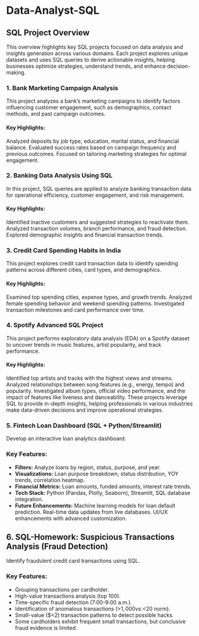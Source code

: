 # Data-Analyst-SQL


## SQL Project Overview
This overview highlights key SQL projects focused on data analysis and insights generation across various domains. Each project explores unique datasets and uses SQL queries to derive actionable insights, helping businesses optimize strategies, understand trends, and enhance decision-making.

### 1. Bank Marketing Campaign Analysis
This project analyzes a bank’s marketing campaigns to identify factors influencing customer engagement, such as demographics, contact methods, and past campaign outcomes.

#### Key Highlights:
Analyzed deposits by job type, education, marital status, and financial balance.
Evaluated success rates based on campaign frequency and previous outcomes.
Focused on tailoring marketing strategies for optimal engagement.

### 2. Banking Data Analysis Using SQL
In this project, SQL queries are applied to analyze banking transaction data for operational efficiency, customer engagement, and risk management.

#### Key Highlights:
Identified inactive customers and suggested strategies to reactivate them.
Analyzed transaction volumes, branch performance, and fraud detection.
Explored demographic insights and financial transaction trends.

### 3. Credit Card Spending Habits in India
This project explores credit card transaction data to identify spending patterns across different cities, card types, and demographics.

#### Key Highlights:
Examined top spending cities, expense types, and growth trends.
Analyzed female spending behavior and weekend spending patterns.
Investigated transaction milestones and card performance over time.

### 4. Spotify Advanced SQL Project
This project performs exploratory data analysis (EDA) on a Spotify dataset to uncover trends in music features, artist popularity, and track performance.

#### Key Highlights:
Identified top artists and tracks with the highest views and streams.
Analyzed relationships between song features (e.g., energy, tempo) and popularity.
Investigated album types, official video performance, and the impact of features like liveness and danceability.
These projects leverage SQL to provide in-depth insights, helping professionals in various industries make data-driven decisions and improve operational strategies.

### 5. Fintech Loan Dashboard (SQL + Python/Streamlit)
Develop an interactive loan analytics dashboard.

### Key Features:

   - **Filters:** Analyze loans by region, status, purpose, and year.
   - **Visualizations:** Loan purpose breakdown, status distribution, YOY trends, correlation heatmap.
   - **Financial Metrics:** Loan amounts, funded amounts, interest rate trends.
   - **Tech Stack:** Python (Pandas, Plotly, Seaborn), Streamlit, SQL database integration.
   - **Future Enhancements:**
       Machine learning models for loan default prediction.
       Real-time data updates from live databases.
       UI/UX enhancements with advanced customization.

## 6. SQL-Homework: Suspicious Transactions Analysis (Fraud Detection)
Identify fraudulent credit card transactions using SQL.
### Key Features:
  - Grouping transactions per cardholder.
  - High-value transactions analysis (top 100).
  - Time-specific fraud detection (7:00-9:00 a.m.).
  - Identification of anomalous transactions (>$1,000 vs. <$20 norm).
  - Small-value ($<2) transaction patterns to detect possible hacks.
  - Some cardholders exhibit frequent small transactions, but conclusive fraud evidence is limited.

